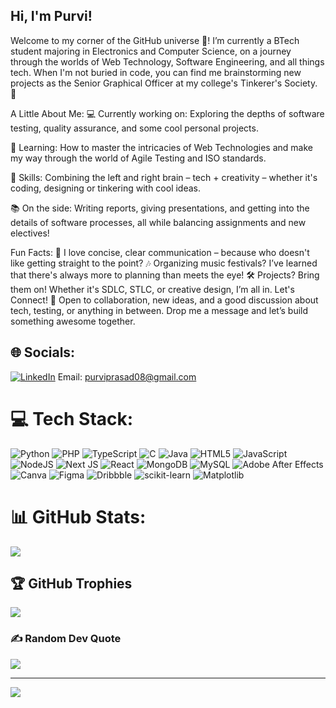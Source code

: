 ## Hi, I'm Purvi!

Welcome to my corner of the GitHub universe 🌌! I’m currently a BTech student majoring in Electronics and Computer Science, on a journey through the worlds of Web Technology, Software Engineering, and all things tech. When I'm not buried in code, you can find me brainstorming new projects as the Senior Graphical Officer at my college's Tinkerer's Society. 🚀

A Little About Me:
💻 Currently working on: Exploring the depths of software testing, quality assurance, and some cool personal projects.

🌱 Learning: How to master the intricacies of Web Technologies and make my way through the world of Agile Testing and ISO standards.

🎨 Skills: Combining the left and right brain – tech + creativity – whether it's coding, designing or tinkering with cool ideas.

📚 On the side: Writing reports, giving presentations, and getting into the details of software processes, all while balancing assignments and new electives!

Fun Facts:
🌟 I love concise, clear communication – because who doesn't like getting straight to the point?
🎶 Organizing music festivals? I’ve learned that there's always more to planning than meets the eye!
🛠️ Projects? Bring them on! Whether it's SDLC, STLC, or creative design, I’m all in.
Let's Connect!
💬 Open to collaboration, new ideas, and a good discussion about tech, testing, or anything in between. Drop me a message and let’s build something awesome together.




## 🌐 Socials:
[![LinkedIn](https://img.shields.io/badge/LinkedIn-%230077B5.svg?logo=linkedin&logoColor=white)](https://www.linkedin.com/in/purvi-prasad-753a06264/) 
Email: purviprasad08@gmail.com

# 💻 Tech Stack:
![Python](https://img.shields.io/badge/python-3670A0?style=for-the-badge&logo=python&logoColor=ffdd54) ![PHP](https://img.shields.io/badge/php-%23777BB4.svg?style=for-the-badge&logo=php&logoColor=white) ![TypeScript](https://img.shields.io/badge/typescript-%23007ACC.svg?style=for-the-badge&logo=typescript&logoColor=white) ![C](https://img.shields.io/badge/c-%2300599C.svg?style=for-the-badge&logo=c&logoColor=white) ![Java](https://img.shields.io/badge/java-%23ED8B00.svg?style=for-the-badge&logo=openjdk&logoColor=white) ![HTML5](https://img.shields.io/badge/html5-%23E34F26.svg?style=for-the-badge&logo=html5&logoColor=white) ![JavaScript](https://img.shields.io/badge/javascript-%23323330.svg?style=for-the-badge&logo=javascript&logoColor=%23F7DF1E) ![NodeJS](https://img.shields.io/badge/node.js-6DA55F?style=for-the-badge&logo=node.js&logoColor=white) ![Next JS](https://img.shields.io/badge/Next-black?style=for-the-badge&logo=next.js&logoColor=white) ![React](https://img.shields.io/badge/react-%2320232a.svg?style=for-the-badge&logo=react&logoColor=%2361DAFB) ![MongoDB](https://img.shields.io/badge/MongoDB-%234ea94b.svg?style=for-the-badge&logo=mongodb&logoColor=white) ![MySQL](https://img.shields.io/badge/mysql-4479A1.svg?style=for-the-badge&logo=mysql&logoColor=white) ![Adobe After Effects](https://img.shields.io/badge/Adobe%20After%20Effects-9999FF.svg?style=for-the-badge&logo=Adobe%20After%20Effects&logoColor=white) ![Canva](https://img.shields.io/badge/Canva-%2300C4CC.svg?style=for-the-badge&logo=Canva&logoColor=white) ![Figma](https://img.shields.io/badge/figma-%23F24E1E.svg?style=for-the-badge&logo=figma&logoColor=white) ![Dribbble](https://img.shields.io/badge/Dribbble-EA4C89?style=for-the-badge&logo=dribbble&logoColor=white) ![scikit-learn](https://img.shields.io/badge/scikit--learn-%23F7931E.svg?style=for-the-badge&logo=scikit-learn&logoColor=white) ![Matplotlib](https://img.shields.io/badge/Matplotlib-%23ffffff.svg?style=for-the-badge&logo=Matplotlib&logoColor=black)
# 📊 GitHub Stats:
![](https://github-readme-stats.vercel.app/api?username=codpurvi&theme=dark&hide_border=false&include_all_commits=false&count_private=false)<br/>


## 🏆 GitHub Trophies
![](https://github-profile-trophy.vercel.app/?username=codpurvi&theme=radical&no-frame=false&no-bg=true&margin-w=4)

### ✍️ Random Dev Quote
![](https://quotes-github-readme.vercel.app/api?type=horizontal&theme=radical)

---
[![](https://visitcount.itsvg.in/api?id=codpurvi&icon=0&color=0)](https://visitcount.itsvg.in)

<!-- Proudly created with GPRM ( https://gprm.itsvg.in ) -->
